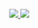 <a href="https://github.com/anuraghazra/github-readme-stats">
  <img src="https://github-readme-stats.vercel.app/api?username=filipopo&show_icons=true&bg_color=00000000" />
</a>

<a href="https://github.com/anuraghazra/convoychat">
  <img src="https://github-readme-stats.vercel.app/api/top-langs/?username=filipopo&size_weight=0.5&count_weight=0.5&langs_count=8&layout=compact&card_width=320" />
</a>
